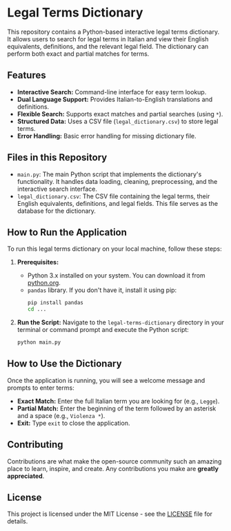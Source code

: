 # Legal Terms Dictionary

This repository contains a Python-based interactive legal terms dictionary. It allows users to search for legal terms in Italian and view their English equivalents, definitions, and the relevant legal field. The dictionary can perform both exact and partial matches for terms.

## Features

* **Interactive Search:** Command-line interface for easy term lookup.
* **Dual Language Support:** Provides Italian-to-English translations and definitions.
* **Flexible Search:** Supports exact matches and partial searches (using `*`).
* **Structured Data:** Uses a CSV file (`legal_dictionary.csv`) to store legal terms.
* **Error Handling:** Basic error handling for missing dictionary file.

## Files in this Repository

* `main.py`: The main Python script that implements the dictionary's functionality. It handles data loading, cleaning, preprocessing, and the interactive search interface.
* `legal_dictionary.csv`: The CSV file containing the legal terms, their English equivalents, definitions, and legal fields. This file serves as the database for the dictionary.

## How to Run the Application

To run this legal terms dictionary on your local machine, follow these steps:

1.  **Prerequisites:**
    * Python 3.x installed on your system. You can download it from [python.org](https://www.python.org/).
    * `pandas` library. If you don't have it, install it using pip:
        ```bash
        pip install pandas
        cd ...
        ```

2.  **Run the Script:**
    Navigate to the `legal-terms-dictionary` directory in your terminal or command prompt and execute the Python script:
    ```bash
    python main.py
    ```

## How to Use the Dictionary

Once the application is running, you will see a welcome message and prompts to enter terms:

* **Exact Match:** Enter the full Italian term you are looking for (e.g., `Legge`).
* **Partial Match:** Enter the beginning of the term followed by an asterisk and a space (e.g., `Violenza *`).
* **Exit:** Type `exit` to close the application.


## Contributing

Contributions are what make the open-source community such an amazing place to learn, inspire, and create. Any contributions you make are **greatly appreciated**.

## License

This project is licensed under the MIT License - see the [LICENSE](https://github.com/fyate/legal-terms-dictionary/blob/main/LICENSE) file for details.
